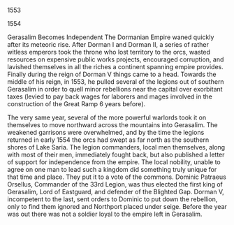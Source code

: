 1553


1554



Gerasalim Becomes Independent
The Dormanian Empire waned quickly after its meteoric rise. After Dorman I and Dorman II, a series of rather witless emperors took the throne who lost territory to the orcs, wasted resources on expensive public works projects, encouraged corruption, and lavished themselves in all the riches a continent spanning empire provides. Finally during the reign of Dorman V things came to a head. Towards the middle of his reign, in 1553, he pulled several of the legions out of southern Gerasalim in order to quell minor rebellions near the capital over exorbitant taxes (levied to pay back wages for laborers and mages involved in the construction of the Great Ramp 6 years before).

The very same year, several of the more powerful warlords took it on themselves to move northward across the mountains into Gerasalim. The weakened garrisons were overwhelmed, and by the time the legions returned in early 1554 the orcs had swept as far north as the southern shores of Lake Saria. The legion commanders, local men themselves, along with most of their men, immediately fought back, but also published a letter of support for independence from the empire. The local nobility, unable to agree on one man to lead such a kingdom did something truly unique for that time and place. They put it to a vote of the commons. Dominic Patraeus Orsellus, Commander of the 33rd Legion, was thus elected the first king of Gerasalim, Lord of Eastguard, and defender of the Blighted Gap. Dorman V, incompetent to the last, sent orders to Dominic to put down the rebellion, only to find them ignored and Northport placed under seige. Before the year was out there was not a soldier loyal to the empire left in Gerasalim.